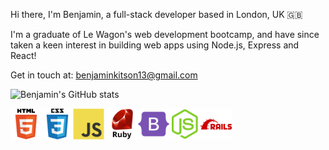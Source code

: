 Hi there, I'm Benjamin, a full-stack developer based in London, UK 🇬🇧

I'm a graduate of Le Wagon's web development bootcamp, and have since taken a keen interest in building web apps using Node.js, Express and React!

Get in touch at: benjaminkitson13@gmail.com

![Benjamin's GitHub stats](https://github-readme-stats.vercel.app/api?username=benjaminkitson&show_icons=true)

<img src="https://raw.githubusercontent.com/devicons/devicon/master/icons/html5/html5-original-wordmark.svg" alt="postgresql" width="50" height="50" style="max-width: 100%;"><img src="https://raw.githubusercontent.com/devicons/devicon/master/icons/css3/css3-original-wordmark.svg" alt="css3" width="50" height="50" style="max-width: 100%;"><img src="https://raw.githubusercontent.com/devicons/devicon/master/icons/javascript/javascript-original.svg" alt="javascript" width="50" height="50" style="max-width: 100%;"></img> <img src="https://raw.githubusercontent.com/devicons/devicon/master/icons/ruby/ruby-original-wordmark.svg" alt="ruby" width="50" height="50" style="max-width: 100%;"><img src="https://raw.githubusercontent.com/devicons/devicon/master/icons/bootstrap/bootstrap-plain.svg" alt="node" width="50" height="50" style="max-width: 100%;"></img><img src="https://raw.githubusercontent.com/devicons/devicon/master/icons/nodejs/nodejs-original.svg" alt="node" width="50" height="50" style="max-width: 100%;"><img src="https://raw.githubusercontent.com/devicons/devicon/master/icons/rails/rails-plain-wordmark.svg" alt="node" width="50" height="50" style="max-width: 100%;"></img>


